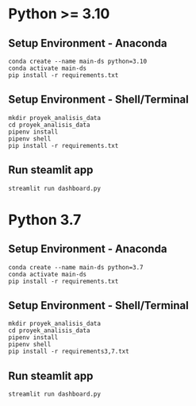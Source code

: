 # Python >= 3.10
## Setup Environment - Anaconda
```
conda create --name main-ds python=3.10
conda activate main-ds
pip install -r requirements.txt
```

## Setup Environment - Shell/Terminal
```
mkdir proyek_analisis_data
cd proyek_analisis_data
pipenv install
pipenv shell
pip install -r requirements.txt
```

## Run steamlit app
```
streamlit run dashboard.py
```

# Python 3.7
## Setup Environment - Anaconda
```
conda create --name main-ds python=3.7
conda activate main-ds
pip install -r requirements.txt
```

## Setup Environment - Shell/Terminal
```
mkdir proyek_analisis_data
cd proyek_analisis_data
pipenv install
pipenv shell
pip install -r requirements3,7.txt
```

## Run steamlit app
```
streamlit run dashboard.py
```
